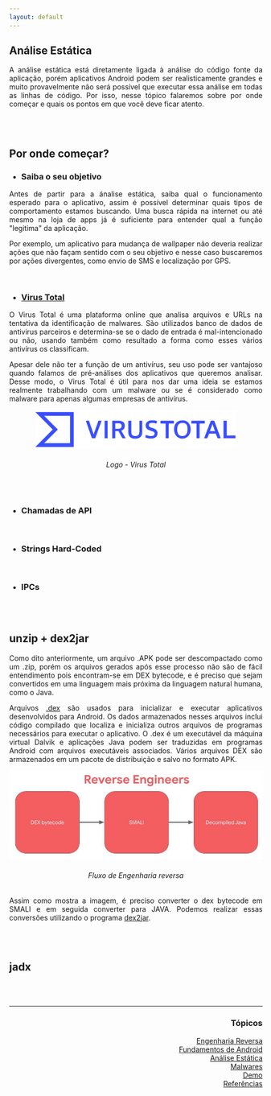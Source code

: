 ```yaml
---
layout: default
---
```


## Análise Estática
<p align="justify">A análise estática está diretamente ligada à análise do código fonte da aplicação, porém aplicativos Android podem ser realisticamente grandes e muito provavelmente não será possível que executar essa análise em todas as linhas de código. Por isso, nesse tópico falaremos sobre por onde começar e quais os pontos em que você deve ficar atento.</p>
<br><br>

<h2>Por onde começar?</h2>

- <h3>Saiba o seu objetivo</h3>
<p align="justify">Antes de partir para a ánalise estática, saiba qual o funcionamento esperado para o aplicativo, assim é possível determinar quais tipos de comportamento estamos buscando. Uma busca rápida na internet ou até mesmo na loja de apps já é suficiente para entender qual a função "legitima" da aplicação.</p> 
<p align="justify">Por exemplo, um aplicativo para mudança de wallpaper não deveria realizar ações que não façam sentido com o seu objetivo e nesse caso buscaremos por ações divergentes, como envio de SMS e localização por GPS.</p>
<br>

- <h3><a href="https://www.virustotal.com/gui/home/upload">Virus Total</a></h3>
<p align="justify">O Virus Total é uma plataforma online que analisa arquivos e URLs na tentativa da identificação de malwares. São utilizados banco de dados de antivirus parceiros e determina-se se o dado de entrada é mal-intencionado ou não, usando também como resultado a forma como esses vários antivírus os classificam.</p>
<p align="justify">Apesar dele não ter a função de um antivírus, seu uso pode ser vantajoso quando falamos de pré-análises dos aplicativos que queremos analisar. Desse modo, o Virus Total é útil para nos dar uma ideia se estamos realmente trabalhando com um malware ou se é considerado como malware para apenas algumas empresas de antivírus.</p>

<p style="text-align:center;"><img src="./images/virustotal.png" width="400"></p>
<h6 align="center">Logo - Virus Total</h6>
<br>

- <h3>Chamadas de API</h3>
<p align="justify"></p>
<br>

- <h3>Strings Hard-Coded</h3>
<p align="justify"></p>
<br>

- <h3>IPCs</h3>
<p align="justify"></p>
<br><br>

<h2>unzip + dex2jar</h2>
<p align="justify">Como dito anteriormente, um arquivo .APK pode ser descompactado como um .zip, porém os arquivos gerados após esse processo não são de fácil entendimento pois encontram-se em DEX bytecode, e é preciso que sejam convertidos em uma linguagem mais próxima da linguagem natural humana, como o Java.</p>

<p align="justify">Arquivos <a href="https://www.ti-enxame.com/pt/android/quais-sao-os-arquivos-.dex-no-android/939829692/">.dex</a> são usados para inicializar e executar aplicativos desenvolvidos para Android. Os dados armazenados nesses arquivos inclui código compilado que localiza e inicializa outros arquivos de programas necessários para executar o aplicativo. O .dex é um executável da máquina virtual Dalvik e aplicações Java podem ser traduzidas em programas Android com arquivos executáveis associados. Vários arquivos DEX são armazenados em um pacote de distribuição e salvo no formato APK.</p>

<p style="text-align:center;"><img src="./images/ReversersFlow.jpg"></p>
<h6 align="center">Fluxo de Engenharia reversa</h6>

<p align="justify">Assim como mostra a imagem, é preciso converter o dex bytecode em SMALI e em seguida converter para JAVA. Podemos realizar essas conversões utilizando o programa <a href="https://tools.kali.org/reverse-engineering/dex2jar">dex2jar</a>.</p>
<br><br>

<h2>jadx</h2>
<p align="justify"></p>

<br><br>
<hr />
<h3 align="right">Tópicos</h3>
<ul align="right">
<a href="https://darknenblack.github.io/RevEng-Android/">Engenharia Reversa</a><br>
<a href="https://darknenblack.github.io/RevEng-Android/fundamentos.html">Fundamentos de Android</a><br>
<a href="https://darknenblack.github.io/RevEng-Android/estatica.html">Análise Estática</a><br>
<a href="https://darknenblack.github.io/RevEng-Android/malware.html">Malwares</a><br>
<a href="https://darknenblack.github.io/RevEng-Android/demo.html">Demo</a><br>
<a href="https://darknenblack.github.io/RevEng-Android/ref.html">Referências</a><br>
</ul>



